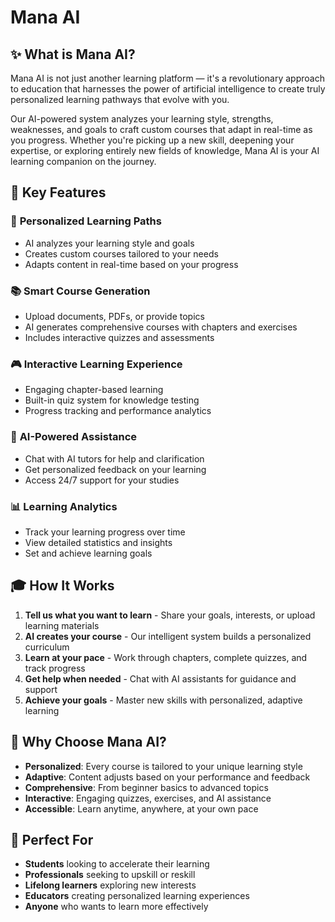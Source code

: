 # Mana AI

## ✨ What is Mana AI?

Mana AI is not just another learning platform — it's a revolutionary approach to education that harnesses the power of artificial intelligence to create truly personalized learning pathways that evolve with you.

Our AI-powered system analyzes your learning style, strengths, weaknesses, and goals to craft custom courses that adapt in real-time as you progress. Whether you're picking up a new skill, deepening your expertise, or exploring entirely new fields of knowledge, Mana AI is your AI learning companion on the journey.

## 🚀 Key Features

### 🎯 **Personalized Learning Paths**

- AI analyzes your learning style and goals
- Creates custom courses tailored to your needs
- Adapts content in real-time based on your progress

### 📚 **Smart Course Generation**

- Upload documents, PDFs, or provide topics
- AI generates comprehensive courses with chapters and exercises
- Includes interactive quizzes and assessments

### 🎮 **Interactive Learning Experience**

- Engaging chapter-based learning
- Built-in quiz system for knowledge testing
- Progress tracking and performance analytics

### 💬 **AI-Powered Assistance**

- Chat with AI tutors for help and clarification
- Get personalized feedback on your learning
- Access 24/7 support for your studies

### 📊 **Learning Analytics**

- Track your learning progress over time
- View detailed statistics and insights
- Set and achieve learning goals

## 🎓 How It Works

1. **Tell us what you want to learn** - Share your goals, interests, or upload learning materials
2. **AI creates your course** - Our intelligent system builds a personalized curriculum
3. **Learn at your pace** - Work through chapters, complete quizzes, and track progress
4. **Get help when needed** - Chat with AI assistants for guidance and support
5. **Achieve your goals** - Master new skills with personalized, adaptive learning

## 🌟 Why Choose Mana AI?

- **Personalized**: Every course is tailored to your unique learning style
- **Adaptive**: Content adjusts based on your performance and feedback
- **Comprehensive**: From beginner basics to advanced topics
- **Interactive**: Engaging quizzes, exercises, and AI assistance
- **Accessible**: Learn anytime, anywhere, at your own pace

## 🎯 Perfect For

- **Students** looking to accelerate their learning
- **Professionals** seeking to upskill or reskill
- **Lifelong learners** exploring new interests
- **Educators** creating personalized learning experiences
- **Anyone** who wants to learn more effectively
